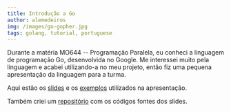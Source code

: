```yaml
---
title: Introdução a Go
author: alemedeiros
img: /images/go-gopher.jpg
tags: golang, tutorial, portuguese
---
```


Durante a matéria MO644 -- Programação Paralela, eu conheci a linguagem de programação Go, desenvolvida no Google. Me interessei muito pela linguagem e acabei utilizando-a no meu projeto, então fiz uma pequena apresentação da linguagem para a turma.

<!--more-->

Aqui estão os [slides][1] e os [exemplos][2] utilizados na apresentação.

Também criei um [repositório][3] com os códigos fontes dos slides.

[1]: /files/go-intro/presentation.pdf
[2]: /files/go-intro/examples/
[3]: http://github.com/alemedeiros/go-intro
